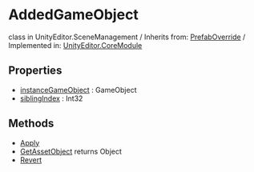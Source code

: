 # AddedGameObject
class in UnityEditor.SceneManagement
 / Inherits from: <a href="https://docs.unity3d.com/6000.0/Documentation/ScriptReference/PrefabOverride.html">PrefabOverride</a> / Implemented in: <a href="https://docs.unity3d.com/6000.0/Documentation/ScriptReference/UnityEditor.CoreModule.html">UnityEditor.CoreModule</a>
## Properties
- <a href="https://docs.unity3d.com/6000.0/Documentation/ScriptReference/AddedGameObject-instanceGameObject.html">instanceGameObject</a> : GameObject
- <a href="https://docs.unity3d.com/6000.0/Documentation/ScriptReference/AddedGameObject-siblingIndex.html">siblingIndex</a> : Int32
## Methods
- <a href="https://docs.unity3d.com/6000.0/Documentation/ScriptReference/AddedGameObject.Apply.html">Apply</a>
- <a href="https://docs.unity3d.com/6000.0/Documentation/ScriptReference/AddedGameObject.GetAssetObject.html">GetAssetObject</a> returns Object
- <a href="https://docs.unity3d.com/6000.0/Documentation/ScriptReference/AddedGameObject.Revert.html">Revert</a>
